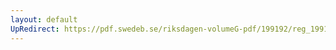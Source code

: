 ```yaml
---
layout: default
UpRedirect: https://pdf.swedeb.se/riksdagen-volumeG-pdf/199192/reg_199192/reg_199192_0357.pdf
---
```

